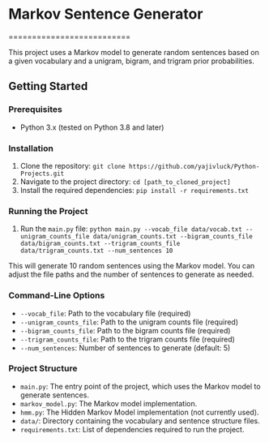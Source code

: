 # Markov Sentence Generator
==========================

This project uses a Markov model to generate random sentences based on a given vocabulary and a unigram, bigram, and trigram prior probabilities.
## Getting Started

### Prerequisites

* Python 3.x (tested on Python 3.8 and later)

### Installation

1. Clone the repository: `git clone https://github.com/yajivluck/Python-Projects.git`
2. Navigate to the project directory: `cd [path_to_cloned_project]`
3. Install the required dependencies: `pip install -r requirements.txt`

### Running the Project

1. Run the `main.py` file: `python main.py --vocab_file data/vocab.txt --unigram_counts_file data/unigram_counts.txt --bigram_counts_file data/bigram_counts.txt --trigram_counts_file data/trigram_counts.txt --num_sentences 10`

This will generate 10 random sentences using the Markov model. You can adjust the file paths and the number of sentences to generate as needed.

### Command-Line Options

* `--vocab_file`: Path to the vocabulary file (required)
* `--unigram_counts_file`: Path to the unigram counts file (required)
* `--bigram_counts_file`: Path to the bigram counts file (required)
* `--trigram_counts_file`: Path to the trigram counts file (required)
* `--num_sentences`: Number of sentences to generate (default: 5)

### Project Structure

* `main.py`: The entry point of the project, which uses the Markov model to generate sentences.
* `markov_model.py`: The Markov model implementation.
* `hmm.py`: The Hidden Markov Model implementation (not currently used).
* `data/`: Directory containing the vocabulary and sentence structure files.
* `requirements.txt`: List of dependencies required to run the project.

